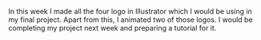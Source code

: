In this week I made all the four logo in Illustrator which I would be using in my final project. Apart from this, I animated two of those logos. I would be completing my project next week and preparing a tutorial for it.
